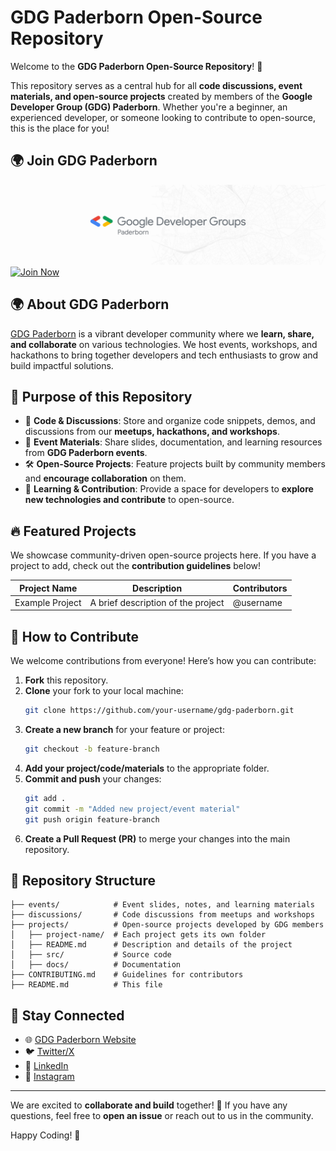 # GDG Paderborn Open-Source Repository

Welcome to the **GDG Paderborn Open-Source Repository**! 🚀

This repository serves as a central hub for all **code discussions, event materials, and open-source projects** created by members of the **Google Developer Group (GDG) Paderborn**. Whether you're a beginner, an experienced developer, or someone looking to contribute to open-source, this is the place for you!

## 🌍 Join GDG Paderborn

![Banner](/zz_others/GDG_Paderborn_Banner.png)
[![Join Now](https://img.shields.io/badge/Join%20Now-GDG%20Paderborn-blue?style=for-the-badge)](https://gdg.community.dev/gdg-paderborn/)

## 🌍 About GDG Paderborn

[GDG Paderborn](https://gdg.community.dev/gdg-paderborn/) is a vibrant developer community where we **learn, share, and collaborate** on various technologies. We host events, workshops, and hackathons to bring together developers and tech enthusiasts to grow and build impactful solutions.

## 📌 Purpose of this Repository

- 📖 **Code & Discussions**: Store and organize code snippets, demos, and discussions from our **meetups, hackathons, and workshops**.
- 📝 **Event Materials**: Share slides, documentation, and learning resources from **GDG Paderborn events**.
- 🛠 **Open-Source Projects**: Feature projects built by community members and **encourage collaboration** on them.
- 🚀 **Learning & Contribution**: Provide a space for developers to **explore new technologies and contribute** to open-source.

## 🔥 Featured Projects

We showcase community-driven open-source projects here. If you have a project to add, check out the **contribution guidelines** below!

| Project Name    | Description                        | Contributors |
| --------------- | ---------------------------------- | ------------ |
| Example Project | A brief description of the project | @username    |

## 🤝 How to Contribute

We welcome contributions from everyone! Here’s how you can contribute:

1. **Fork** this repository.
2. **Clone** your fork to your local machine:
   ```sh
   git clone https://github.com/your-username/gdg-paderborn.git
   ```
3. **Create a new branch** for your feature or project:
   ```sh
   git checkout -b feature-branch
   ```
4. **Add your project/code/materials** to the appropriate folder.
5. **Commit and push** your changes:
   ```sh
   git add .
   git commit -m "Added new project/event material"
   git push origin feature-branch
   ```
6. **Create a Pull Request (PR)** to merge your changes into the main repository.

## 📂 Repository Structure

```
├── events/            # Event slides, notes, and learning materials
├── discussions/       # Code discussions from meetups and workshops
├── projects/          # Open-source projects developed by GDG members
│   ├── project-name/  # Each project gets its own folder
│   ├── README.md      # Description and details of the project
│   ├── src/           # Source code
│   ├── docs/          # Documentation
├── CONTRIBUTING.md    # Guidelines for contributors
├── README.md          # This file
```

## 📢 Stay Connected

- 🌐 [GDG Paderborn Website](https://gdg.community.dev/gdg-paderborn/)
- 🐦 [Twitter/X](https://x.com/gdg_paderborn)
- 💼 [LinkedIn](https://www.linkedin.com/company/gdg-paderborn/)
- 📸 [Instagram](https://www.instagram.com/gdg_paderborn/)

---

We are excited to **collaborate and build** together! 🎉 If you have any questions, feel free to **open an issue** or reach out to us in the community.

Happy Coding! 🚀
